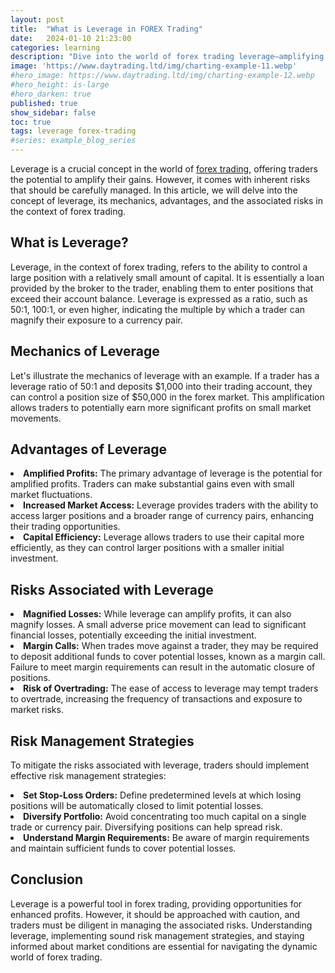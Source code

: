 ```yaml
---
layout: post
title:  "What is Leverage in FOREX Trading"
date:   2024-01-10 21:23:00
categories: learning
description: "Dive into the world of forex trading leverage—amplifying profits, managing risks, and navigating the dynamics for optimal outcomes."
image: 'https://www.daytrading.ltd/img/charting-example-11.webp'
#hero_image: https://www.daytrading.ltd/img/charting-example-12.webp
#hero_height: is-large
#hero_darken: true
published: true
show_sidebar: false
toc: true
tags: leverage forex-trading
#series: example_blog_series
---
```


<p>Leverage is a crucial concept in the world of <a href="https://www.daytrading.ltd/learning/what-is-forex-trading">forex trading</a>, offering traders the potential to amplify their gains. However, it comes with inherent risks that should be carefully managed. In this article, we will delve into the concept of leverage, its mechanics, advantages, and the associated risks in the context of forex trading.</p>

## What is Leverage?
<p>Leverage, in the context of forex trading, refers to the ability to control a large position with a relatively small amount of capital. It is essentially a loan provided by the broker to the trader, enabling them to enter positions that exceed their account balance. Leverage is expressed as a ratio, such as 50:1, 100:1, or even higher, indicating the multiple by which a trader can magnify their exposure to a currency pair.</p>

## Mechanics of Leverage
<p>Let's illustrate the mechanics of leverage with an example. If a trader has a leverage ratio of 50:1 and deposits $1,000 into their trading account, they can control a position size of $50,000 in the forex market. This amplification allows traders to potentially earn more significant profits on small market movements.</p>

## Advantages of Leverage
<li><strong>Amplified Profits:</strong> The primary advantage of leverage is the potential for amplified profits. Traders can make substantial gains even with small market fluctuations.</li>

<li><strong>Increased Market Access:</strong> Leverage provides traders with the ability to access larger positions and a broader range of currency pairs, enhancing their trading opportunities.</li>

<li><strong>Capital Efficiency:</strong> Leverage allows traders to use their capital more efficiently, as they can control larger positions with a smaller initial investment.</li>

## Risks Associated with Leverage
<li><strong>Magnified Losses:</strong> While leverage can amplify profits, it can also magnify losses. A small adverse price movement can lead to significant financial losses, potentially exceeding the initial investment.</li>

<li><strong>Margin Calls:</strong> When trades move against a trader, they may be required to deposit additional funds to cover potential losses, known as a margin call. Failure to meet margin requirements can result in the automatic closure of positions.</li>

<li><strong>Risk of Overtrading:</strong> The ease of access to leverage may tempt traders to overtrade, increasing the frequency of transactions and exposure to market risks.</li>

## Risk Management Strategies
<p>To mitigate the risks associated with leverage, traders should implement effective risk management strategies:</p>

<li><strong>Set Stop-Loss Orders:</strong> Define predetermined levels at which losing positions will be automatically closed to limit potential losses.</li>

<li><strong>Diversify Portfolio:</strong> Avoid concentrating too much capital on a single trade or currency pair. Diversifying positions can help spread risk.</li>

<li><strong>Understand Margin Requirements:</strong> Be aware of margin requirements and maintain sufficient funds to cover potential losses.</li>

## Conclusion
<p>Leverage is a powerful tool in forex trading, providing opportunities for enhanced profits. However, it should be approached with caution, and traders must be diligent in managing the associated risks. Understanding leverage, implementing sound risk management strategies, and staying informed about market conditions are essential for navigating the dynamic world of forex trading.</p>

<script type="application/ld+json">
{
  "@context": "https://schema.org",
  "@type": "FAQPage",
  "mainEntity": [
    {
      "@type": "Question",
      "name": "What is leverage in forex trading?",
      "acceptedAnswer": {
        "@type": "Answer",
        "text": "Leverage in forex trading allows traders to control larger positions with a smaller amount of capital. It is expressed as a ratio, indicating the multiple by which a trader can magnify their exposure to a currency pair."
      }
    },
    {
      "@type": "Question",
      "name": "How does leverage work?",
      "acceptedAnswer": {
        "@type": "Answer",
        "text": "With leverage, a trader can control a position size larger than their account balance. For example, with a 50:1 leverage ratio, a $1,000 deposit could control a $50,000 position in the forex market."
      }
    },
    {
      "@type": "Question",
      "name": "What are the advantages of leverage?",
      "acceptedAnswer": {
        "@type": "Answer",
        "text": "Advantages of leverage include amplified profits, increased market access, and capital efficiency. Traders can potentially earn more significant profits on small market movements."
      }
    },
    {
      "@type": "Question",
      "name": "What are the risks associated with leverage?",
      "acceptedAnswer": {
        "@type": "Answer",
        "text": "Risks of leverage include magnified losses, margin calls, and the risk of overtrading. Small adverse price movements can lead to significant financial losses, and traders may be required to deposit additional funds to cover potential losses."
      }
    },
    {
      "@type": "Question",
      "name": "How can traders manage leverage risks?",
      "acceptedAnswer": {
        "@type": "Answer",
        "text": "To manage leverage risks, traders should set stop-loss orders, diversify their portfolio, and understand margin requirements. Effective risk management is crucial in navigating the dynamic world of forex trading."
      }
    }
  ]
}
</script>